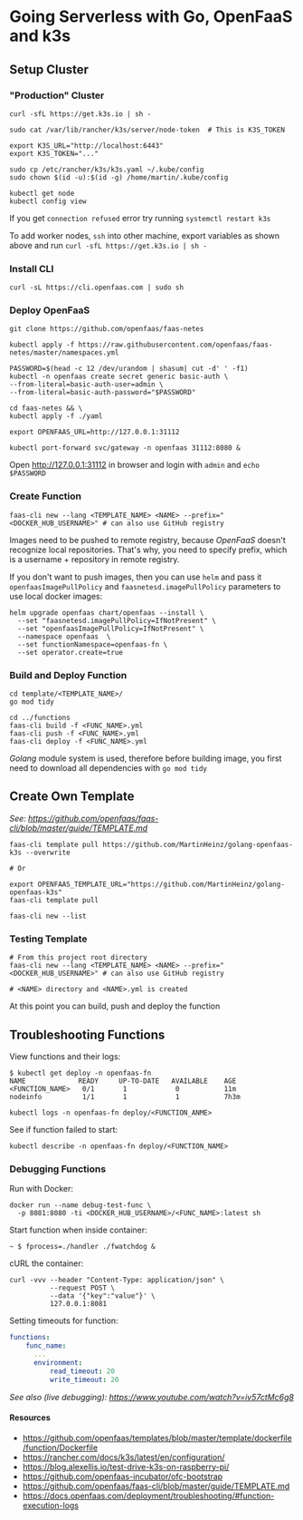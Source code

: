 # Going Serverless with Go, OpenFaaS and k3s

## Setup Cluster

### "Production" Cluster

```shell
curl -sfL https://get.k3s.io | sh -

sudo cat /var/lib/rancher/k3s/server/node-token  # This is K3S_TOKEN

export K3S_URL="http://localhost:6443"
export K3S_TOKEN="..."

sudo cp /etc/rancher/k3s/k3s.yaml ~/.kube/config
sudo chown $(id -u):$(id -g) /home/martin/.kube/config

kubectl get node
kubectl config view

```

If you get `connection refused` error try running `systemctl restart k3s`

To add worker nodes, `ssh` into other machine, export variables as shown above and run `curl -sfL https://get.k3s.io | sh -`


### Install CLI

```shell
curl -sL https://cli.openfaas.com | sudo sh
```

### Deploy OpenFaaS

```shell
git clone https://github.com/openfaas/faas-netes

kubectl apply -f https://raw.githubusercontent.com/openfaas/faas-netes/master/namespaces.yml

PASSWORD=$(head -c 12 /dev/urandom | shasum| cut -d' ' -f1)
kubectl -n openfaas create secret generic basic-auth \
--from-literal=basic-auth-user=admin \
--from-literal=basic-auth-password="$PASSWORD"

cd faas-netes && \
kubectl apply -f ./yaml

export OPENFAAS_URL=http://127.0.0.1:31112

kubectl port-forward svc/gateway -n openfaas 31112:8080 &
```

Open <http://127.0.0.1:31112> in browser and login with `admin` and `echo $PASSWORD`

### Create Function

```shell
faas-cli new --lang <TEMPLATE_NAME> <NAME> --prefix="<DOCKER_HUB_USERNAME>" # can also use GitHub registry
```

Images need to be pushed to remote registry, because _OpenFaaS_ doesn't recognize local repositories. That's why, you need to specify prefix, which is a username + repository in remote registry.

If you don't want to push images, then you can use `helm` and pass it `openfaasImagePullPolicy` and `faasnetesd.imagePullPolicy` parameters to use local docker images:

```shell
helm upgrade openfaas chart/openfaas --install \
  --set "faasnetesd.imagePullPolicy=IfNotPresent" \
  --set "openfaasImagePullPolicy=IfNotPresent" \
  --namespace openfaas  \
  --set functionNamespace=openfaas-fn \
  --set operator.create=true
```

### Build and Deploy Function

```shell
cd template/<TEMPLATE_NAME>/
go mod tidy

cd ../functions
faas-cli build -f <FUNC_NAME>.yml
faas-cli push -f <FUNC_NAME>.yml
faas-cli deploy -f <FUNC_NAME>.yml
```

_Golang_ module system is used, therefore before building image, you first need to download all dependencies with `go mod tidy`

## Create Own Template

_See: <https://github.com/openfaas/faas-cli/blob/master/guide/TEMPLATE.md>_

```shell
faas-cli template pull https://github.com/MartinHeinz/golang-openfaas-k3s --overwrite

# Or

export OPENFAAS_TEMPLATE_URL="https://github.com/MartinHeinz/golang-openfaas-k3s"
faas-cli template pull

faas-cli new --list
```

### Testing Template

```shell
# From this project root directory
faas-cli new --lang <TEMPLATE_NAME> <NAME> --prefix="<DOCKER_HUB_USERNAME>" # can also use GitHub registry

# <NAME> directory and <NAME>.yml is created
```

At this point you can build, push and deploy the function

## Troubleshooting Functions

View functions and their logs:

```console
$ kubectl get deploy -n openfaas-fn
NAME             READY     UP-TO-DATE   AVAILABLE    AGE
<FUNCTION_NAME>   0/1       1            0           11m
nodeinfo          1/1       1            1           7h3m

kubectl logs -n openfaas-fn deploy/<FUNCTION_ANME>
```

See if function failed to start:

```shell
kubectl describe -n openfaas-fn deploy/<FUNCTION_NAME>
```

### Debugging Functions
Run with Docker:
```shell
docker run --name debug-test-func \
  -p 8081:8080 -ti <DOCKER_HUB_USERNAME>/<FUNC_NAME>:latest sh
```

Start function when inside container:

```console
~ $ fprocess=./handler ./fwatchdog &
```

cURL the container:

```shell
curl -vvv --header "Content-Type: application/json" \
          --request POST \
          --data '{"key":"value"}' \
          127.0.0.1:8081
```

Setting timeouts for function:

```yaml
functions:
    func_name:
      ...
      environment:
          read_timeout: 20
          write_timeout: 20
```

_See also (live debugging): <https://www.youtube.com/watch?v=iv57ctMc6g8>_


#### Resources
- <https://github.com/openfaas/templates/blob/master/template/dockerfile/function/Dockerfile>
- <https://rancher.com/docs/k3s/latest/en/configuration/>
- <https://blog.alexellis.io/test-drive-k3s-on-raspberry-pi/>
- <https://github.com/openfaas-incubator/ofc-bootstrap>
- <https://github.com/openfaas/faas-cli/blob/master/guide/TEMPLATE.md>
- <https://docs.openfaas.com/deployment/troubleshooting/#function-execution-logs>
